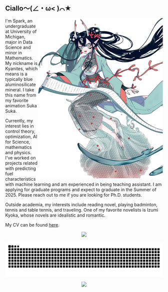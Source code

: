 ## Ciallo～(∠・ω< )⌒★

<img align='right' src='izumi.png' width='400px'>

I'm Spark, an undergraduate at University of Michigan, major in Data Science and minor in Mathematics. My nickname is Kyanites, which means  is a typically blue aluminosilicate mineral. I take this name from my favorite animation Suka Suka.

Currently, my interest lies in control theory, optimization, AI for Science, mathematics and physics. I've worked on projects related with predicting fuel characteristics with machine learning and am experienced in being teaching assistant. I am applying for graduate programs and expect to graduate in the Summer of 2025. Please reach out to me if you are looking for Ph.D. students.

Outside academia, my interests include reading novel, playing badminton, tennis and table tennis, and traveling. One of my favorite novelists is Izumi Kyoka, whose novels are idealistic and romantic.

My CV can be found [here](https://nephren17.github.io/attaches/CV.pdf).

<p align="center">
    <img src='https://github-readme-stats-one-bice.vercel.app/api/top-langs/?username=Nephren17&layout=compact&exclude_repo=NephrenCake.github.io&hide_border=true&langs_count=10&theme=buefy' width='400px'>
</p>

<picture>
  <source media="(prefers-color-scheme: dark)" srcset="https://raw.githubusercontent.com/nephren17/nephren17/output/github-contribution-grid-snake-dark.svg">
  <source media="(prefers-color-scheme: light)" srcset="https://raw.githubusercontent.com/nephren17/nephren17/output/github-contribution-grid-snake.svg">
  <img alt="github contribution grid snake animation" src="https://raw.githubusercontent.com/nephren17/nephren17/output/github-contribution-grid-snake.svg">
</picture>

<p align="center">
  <img src="https://profile-counter.glitch.me/nephren17/count.svg" />
</p>
